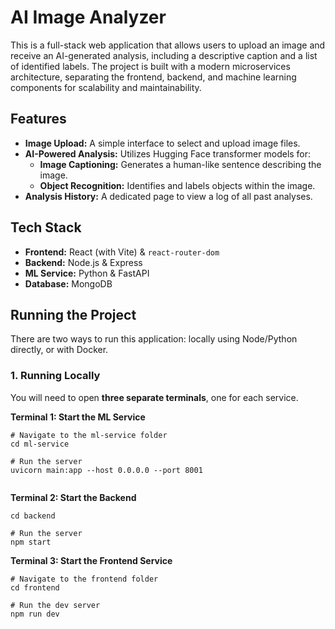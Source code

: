 # AI Image Analyzer

This is a full-stack web application that allows users to upload an image and receive an AI-generated analysis, including a descriptive caption and a list of identified labels. The project is built with a modern microservices architecture, separating the frontend, backend, and machine learning components for scalability and maintainability.

## Features

* **Image Upload:** A simple interface to select and upload image files.
* **AI-Powered Analysis:** Utilizes Hugging Face transformer models for:
  * **Image Captioning:** Generates a human-like sentence describing the image.
  * **Object Recognition:** Identifies and labels objects within the image.
* **Analysis History:** A dedicated page to view a log of all past analyses.

## Tech Stack

* **Frontend:** React (with Vite) & `react-router-dom`
* **Backend:** Node.js & Express
* **ML Service:** Python & FastAPI
* **Database:** MongoDB
<!-- * **Containerization:** Docker & Docker Compose -->

<!-- ##  Screenshots

*(Add your application screenshots here. You can drag and drop them into the GitHub editor later.)* -->

## Running the Project

There are two ways to run this application: locally using Node/Python directly, or with Docker.

### 1. Running Locally

You will need to open **three separate terminals**, one for each service.

**Terminal 1: Start the ML Service**

```
# Navigate to the ml-service folder
cd ml-service

# Run the server
uvicorn main:app --host 0.0.0.0 --port 8001


```


**Terminal 2: Start the Backend**

```# Navigate to the backend folder
cd backend

# Run the server
npm start
```

**Terminal 3: Start the Frontend Service**

```
# Navigate to the frontend folder
cd frontend

# Run the dev server
npm run dev
```



